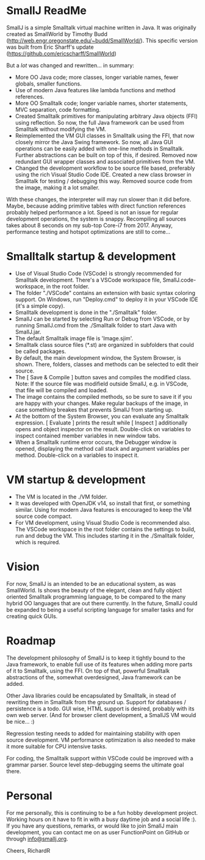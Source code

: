 # SmallJ  ReadMe

SmallJ is a simple Smalltalk virtual machine written in Java.
It was originally created as SmallWorld by Timothy Budd (http://web.engr.oregonstate.edu/~budd/SmallWorld/).
This specific version was built from Eric Sharff's update (https://github.com/ericscharff/SmallWorld)

But a *lot* was changed and rewritten... in summary:
- More OO Java code; more classes, longer variable names, fewer globals, smaller functions.
- Use of modern Java features like lambda functions and method references.
- More OO Smalltalk code; longer variable names, shorter statements, MVC separation, code formatting.
- Created Smalltalk primitives for manipulating arbitrary Java objects (FFI) using reflection.
  So now, the full Java framework can be used from Smalltalk without modifying the VM.
- Reimplemented the VM GUI classes in Smalltalk using the FFI, that now closely mirror the Java Swing framework.
  So now, all Java GUI operations can be easily added with one-line methods in Smalltalk.
  Further abstractions can be built on top of this, if desired.
  Removed now redundant GUI wrapper classes and associated primitives from the VM.
- Changed the development workflow to be source file based, preferably using the rich Visual Studio Code IDE.
  Created a new class browser in Smalltalk for testing / debugging this way.
  Removed source code from the image, making it a lot smaller.

With these changes, the interpreter will may run slower than it did before.
Maybe, because adding primitive tables with direct function references probably helped performance a lot.
Speed is not an issue for regular development operations, the system is snappy.
Recompiling all sources takes about 8 seconds on my sub-top Core-i7 from 2017.
Anyway, performance testing and hotspot optimizations are still to come...

# Smalltalk startup & development
- Use of Visual Studio Code (VSCode) is strongly recommended for Smalltalk development.
  There's a VSCode workspace file, SmallJ.code-workspace, in the root folder.
- The folder "./VSCode" contains an extension with basic syntax coloring support.
  On Windows, run "Deploy.cmd" to deploy it in your VSCode IDE (it's a simple copy).
- Smalltalk development is done in the "./Smalltalk" folder.
- SmallJ can be started by selecting Run or Debug from VSCode,
  or by running SmallJ.cmd from the ./Smalltalk folder to start Java with SmallJ.jar.
- The default Smalltalk image file is 'Image.sjim'.
- Smalltalk class source files (*.st) are organized in subfolders that could be called packages.
- By default, the main development window, the System Browser, is shown.
  There, folders, classes and methods can be selected to edit their source.
- The [ Save & Compile ] button saves and compiles the modified class.
  Note: If the source file was modifield outside SmallJ, e.g. in VSCode, that file will be compiled and loaded.
- The image contains the compiled methods, so be sure to save it if you are happy with your changes.
  Make regular backups of the image, in case something breakes that prevents SmallJ from starting up.
- At the bottom of the System Browser, you can evaluate any Smalltalk expression.
  [ Evaluate ] prints the result while [ Inspect ] additionally opens and object inspector on the result.
  Double-click on variables to inspect contained member variables in new window tabs.
- When a Smalltalk runtime error occurs, the Debugger window is opened,
  displaying the method call stack and argument variables per method.
  Double-click on a variables to inspect it.

# VM startup & development
- The VM is located in the ./VM folder.
- It was developed with OpenJDK v14, so install that first, or something similar.
  Using for modern Java features is encouraged to keep the VM source code compact.
- For VM development, using Visual Studio Code is recommended also.
  The VSCode workspace in the root folder contains the settings to build, run and debug the VM.
  This includes starting it in the ./Smalltalk folder, which is required.

# Vision
For now, SmallJ is an intended to be an educational system, as was SmallWorld.
Is shows the beauty of the elegant, clean and fully object oriented Smalltalk programming language,
to be compared to the many hybrid OO languages that are out there currently.
In the future, SmallJ could be expanded to being a useful scripting language for smaller tasks
and for creating quick GUIs.

# Roadmap
The development philosophy of SmallJ is to keep it tightly bound to the Java framework,
to enable full use of its features when adding more parts of it to Smalltalk, using the FFI.
On top of that, powerful Smalltalk abstractions of the, somewhat overdesigned, Java framework can be added.

Other Java libraries could be encapsulated by Smalltalk,
in stead of rewriting them in Smalltalk from the ground up.
Support for databases / persistence is a todo.
GUI wise, HTML support is desired, probably with its own web server.
(And for browser client development, a SmallJS VM would be nice... :)

Regression testing needs to added for maintaining stability with open source development.
VM performance optimization is also needed to make it more suitable for CPU intensive tasks.

For coding, the Smalltalk support within VSCode could be improved with a grammar parser.
Source level step-debugging seems the ultimate goal there.

# Personal
For me personally, this is continuing to be a fun hobby development project.
Working hours on it have to fit in with a busy daytime job and a social life :).
If you have any questions, remarks, or would like to join SmallJ main development,
you can contact me on as user FunctionPoint on GitHub or through info@smallj.org.

Cheers, RichardR
